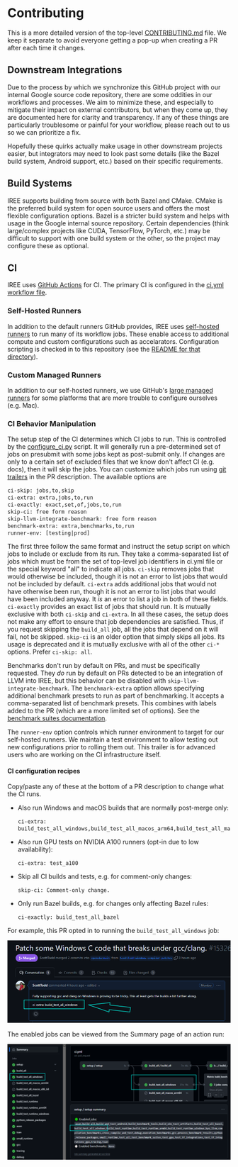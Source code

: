 # Contributing

This is a more detailed version of the top-level
[CONTRIBUTING.md](/CONTRIBUTING.md) file. We keep it separate to avoid everyone
getting a pop-up when creating a PR after each time it changes.

## Downstream Integrations

Due to the process by which we synchronize this GitHub project with our internal
Google source code repository, there are some oddities in our workflows and
processes. We aim to minimize these, and especially to mitigate their impact on
external contributors, but when they come up, they are documented here for
clarity and transparency. If any of these things are particularly troublesome or
painful for your workflow, please reach out to us so we can prioritize a fix.

Hopefully these quirks actually make usage in other downstream projects easier,
but integrators may need to look past some details (like the Bazel build system,
Android support, etc.) based on their specific requirements.

## Build Systems

IREE supports building from source with both Bazel and CMake. CMake is the
preferred build system for open source users and offers the most flexible
configuration options. Bazel is a stricter build system and helps with usage in
the Google internal source repository. Certain dependencies (think large/complex
projects like CUDA, TensorFlow, PyTorch, etc.) may be difficult to support with
one build system or the other, so the project may configure these as optional.

## CI

IREE uses [GitHub Actions](https://docs.github.com/en/actions) for CI. The
primary CI is configured in the
[ci.yml workflow file](/.github/workflows/ci.yml).

### Self-Hosted Runners

In addition to the default runners GitHub provides, IREE uses
[self-hosted runners](https://docs.github.com/en/actions/hosting-your-own-runners/managing-self-hosted-runners/about-self-hosted-runners)
to run many of its workflow jobs. These enable access to additional compute and
custom configurations such as accelarators. Configuration scripting is checked
in to this repository (see the
[README for that directory](/build_tools/github_actions/runner/README.md)).

### Custom Managed Runners

In addition to our self-hosted runners, we use GitHub's
[large managed runners](https://docs.github.com/en/actions/using-github-hosted-runners/about-larger-runners)
for some platforms that are more trouble to configure ourselves (e.g. Mac).

### CI Behavior Manipulation

The setup step of the CI determines which CI jobs to run. This is controlled by
the [configure_ci.py](/build_tools/github_actions/configure_ci.py) script. It
will generally run a pre-determined set of jobs on presubmit with some jobs kept
as post-submit only. If changes are only to a certain set of excluded files that
we know don't affect CI (e.g. docs), then it will skip the jobs. You can
customize which jobs run using
[git trailers](https://git-scm.com/docs/git-interpret-trailers) in the PR
description. The available options are

``` text
ci-skip: jobs,to,skip
ci-extra: extra,jobs,to,run
ci-exactly: exact,set,of,jobs,to,run
skip-ci: free form reason
skip-llvm-integrate-benchmark: free form reason
benchmark-extra: extra,benchmarks,to,run
runner-env: [testing|prod]
```

The first three follow the same format and instruct the setup script on which
jobs to include or exclude from its run. They take a comma-separated list of
jobs which must be from the set of top-level job identifiers in ci.yml file or
the special keyword "all" to indicate all jobs. `ci-skip` removes jobs that
would otherwise be included, though it is not an error to list jobs that would
not be included by default. `ci-extra` adds additional jobs that would not have
otherwise been run, though it is not an error to list jobs that would have been
included anyway. It *is* an error to list a job in both of these fields.
`ci-exactly` provides an exact list of jobs that should run. It is mutually
exclusive with both `ci-skip` and `ci-extra`. In all these cases, the setup does
not make any effort to ensure that job dependencies are satisfied. Thus, if you
request skipping the `build_all` job, all the jobs that depend on it will fail,
not be skipped. `skip-ci` is an older option that simply skips all jobs. Its
usage is deprecated and it is mutually exclusive with all of the other `ci-*`
options. Prefer `ci-skip: all`.

Benchmarks don't run by default on PRs, and must be specifically requested. They
*do* run by default on PRs detected to be an integration of LLVM into IREE, but
this behavior can be disabled with `skip-llvm-integrate-benchmark`. The
`benchmark-extra` option allows specifying additional benchmark presets to run
as part of benchmarking. It accepts a comma-separated list of benchmark presets.
This combines with labels added to the PR (which are a more limited set of
options). See the [benchmark suites documentation](./benchmark_suites.md).

The `runner-env` option controls which runner environment to target for our
self-hosted runners. We maintain a test environment to allow testing out new
configurations prior to rolling them out. This trailer is for advanced users who
are working on the CI infrastructure itself.

#### CI configuration recipes

Copy/paste any of these at the bottom of a PR description to change what the CI
runs.

* Also run Windows and macOS builds that are normally post-merge only:

  ``` text
  ci-extra: build_test_all_windows,build_test_all_macos_arm64,build_test_all_macos_x86_64
  ```

* Also run GPU tests on NVIDIA A100 runners (opt-in due to low availability):

  ``` text
  ci-extra: test_a100
  ```

* Skip all CI builds and tests, e.g. for comment-only changes:

  ``` text
  skip-ci: Comment-only change.
  ```

* Only run Bazel builds, e.g. for changes only affecting Bazel rules:

  ``` text
  ci-exactly: build_test_all_bazel
  ```

For example, this PR opted in to running the `build_test_all_windows` job:

![ci-extra](/docs/developers/assets/ci-extra.png)

The enabled jobs can be viewed from the Summary page of an action run:

![ci_enabled_jobs](/docs/developers/assets/ci_enabled_jobs.png)
